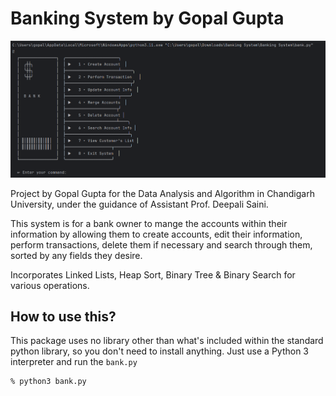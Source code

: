 # Banking System by Gopal Gupta

<img width="700" alt="Screen Shot of Banking System" src="Screenshot 2025-04-02 161718.png">


Project by Gopal Gupta for the Data Analysis and Algorithm in Chandigarh University, under the guidance of Assistant Prof. Deepali Saini.

This system is for a bank owner to mange the accounts within their information by allowing them to create accounts, edit their information, perform transactions, delete them if necessary and search through them, sorted by any fields they desire.

Incorporates Linked Lists, Heap Sort, Binary Tree & Binary Search for various operations.

## How to use this?
This package uses no library other than what's included within the standard python library,
so you don't need to install anything. Just use a Python 3 interpreter and run the `bank.py`

```
% python3 bank.py
```

